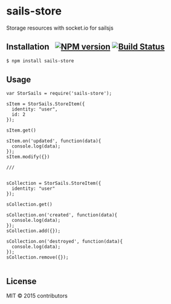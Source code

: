 # sails-store
Storage resources with socket.io for sailsjs


## Installation &nbsp; [![NPM version](https://badge.fury.io/js/sails-store.svg)](http://badge.fury.io/js/sails-store) [![Build Status](https://travis-ci.org/wi2/sails-store.png?branch=master)](https://travis-ci.org/wi2/sails-store)


```sh
$ npm install sails-store
```

## Usage
```
var StorSails = require('sails-store');

sItem = StorSails.StoreItem({
  identity: "user",
  id: 2
});

sItem.get()

sItem.on('updated', function(data){
  console.log(data);
});
sItem.modify({})

///


sCollection = StorSails.StoreItem({
  identity: "user"
});

sCollection.get()

sCollection.on('created', function(data){
  console.log(data);
});
sCollection.add({});

sCollection.on('destroyed', function(data){
  console.log(data);
});
sCollection.remove({});


```




## License

MIT &copy; 2015 contributors
